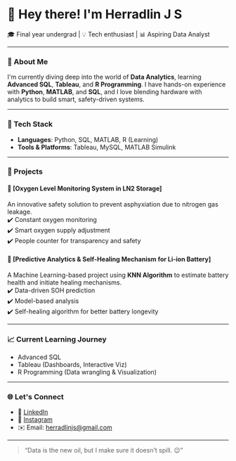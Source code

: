 # 👋 Hey there! I'm Herradlin J S 

🎓 Final year undergrad | 💡 Tech enthusiast | 📊 Aspiring Data Analyst

---

### 🚀 About Me
I'm currently diving deep into the world of **Data Analytics**, learning **Advanced SQL**, **Tableau**, and **R Programming**. I have hands-on experience with **Python**, **MATLAB**, and **SQL**, and I love blending hardware with analytics to build smart, safety-driven systems.

---

### 🔧 Tech Stack

- **Languages**: Python, SQL, MATLAB, R (Learning)
- **Tools & Platforms**: Tableau, MySQL, MATLAB Simulink

---

### 📂 Projects

#### 🧪 [Oxygen Level Monitoring System in LN2 Storage]
An innovative safety solution to prevent asphyxiation due to nitrogen gas leakage.  
✔️ Constant oxygen monitoring  
✔️ Smart oxygen supply adjustment  
✔️ People counter for transparency and safety

#### 🔋 [Predictive Analytics & Self-Healing Mechanism for Li-ion Battery]
A Machine Learning-based project using **KNN Algorithm** to estimate battery health and initiate healing mechanisms.  
✔️ Data-driven SOH prediction  
✔️ Model-based analysis  
✔️ Self-healing algorithm for better battery longevity

---

### 📈 Current Learning Journey
- Advanced SQL  
- Tableau (Dashboards, Interactive Viz)  
- R Programming (Data wrangling & Visualization)

---

### 🌐 Let's Connect
- 💼 [LinkedIn](https://www.linkedin.com/in/herradlin-826442214/)
- 📸 [Instagram](https://www.instagram.com/hrd_ln/)
- ✉️ Email: herradlinjs@gmail.com

---

> “Data is the new oil, but I make sure it doesn’t spill. 😉”
